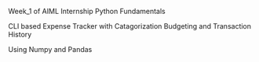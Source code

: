 Week_1 of AIML Internship Python Fundamentals

CLI based Expense Tracker with Catagorization Budgeting and Transaction History 

Using Numpy and Pandas